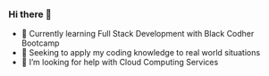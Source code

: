 ### Hi there 👋

- 🔭 Currently learning Full Stack Development with Black Codher Bootcamp
- 🌱 Seeking to apply my coding knowledge to real world situations
- 🤔 I’m looking for help with Cloud Computing Services

<!--
**MoniqueOg/moniqueog** is a ✨ _special_ ✨ repository because its `README.md` (this file) appears on your GitHub profile.

** Here are some ideas to get you started:

- 👯 I’m looking to collaborate on ...
- 💬 Ask me about ...
- 📫 How to reach me: ...
- 😄 Pronouns: ...
- ⚡ Fun fact: ...
-->
